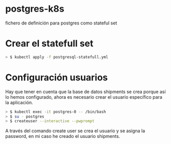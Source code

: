 # postgres-k8s
fichero de definición para postgres como stateful set

# Crear el statefull set
```bash
> $ kubectl apply -f postgresql-statefull.yml
```
# Configuración usuarios
Hay que tener en cuenta que la base de datos shipments se crea porque 
así lo hemos configurado, ahora es necesario crear el usuario específico 
para la aplicación.

```bash
> $ kubectl exec -it postgres-0 -- /bin/bash
> $ su - postgres
> $ createuser --interactive --pwprompt
```
A través del comando create user se crea el usuario 
y se asigna la password, en mi caso he creado el usuario shipments.  
